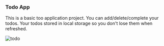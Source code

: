### Todo App

This is a basic too application project. You can add/delete/complete your todos. Your todos stored in local storage so you don't lose them when refreshed.

![todo](https://github.com/Jupkobe/web-projects/assets/84783072/9f6b73a6-6765-4490-8fb3-d8ec07d517ea)
